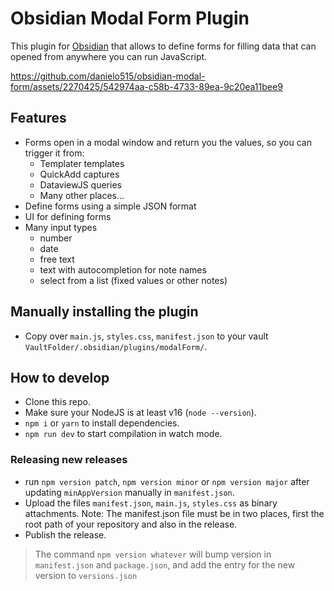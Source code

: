 # Obsidian Modal Form Plugin

This plugin for [Obsidian](https://obsidian.md) that allows to define forms for filling data that can opened from anywhere you can run JavaScript.



https://github.com/danielo515/obsidian-modal-form/assets/2270425/542974aa-c58b-4733-89ea-9c20ea11bee9



## Features

- Forms open in a modal window and return you the values, so you can trigger it from:
  - Templater templates
  - QuickAdd captures
  - DataviewJS queries
  - Many other places...
- Define forms using a simple JSON format
- UI for defining forms
- Many input types 
  - number
  - date
  - free text
  - text with autocompletion for note names
  - select from a list (fixed values or other notes)

## Manually installing the plugin

- Copy over `main.js`, `styles.css`, `manifest.json` to your vault `VaultFolder/.obsidian/plugins/modalForm/`.

## How to develop

- Clone this repo.
- Make sure your NodeJS is at least v16 (`node --version`).
- `npm i` or `yarn` to install dependencies.
- `npm run dev` to start compilation in watch mode.

### Releasing new releases

- run `npm version patch`, `npm version minor` or `npm version major` after updating `minAppVersion` manually in `manifest.json`.
- Upload the files `manifest.json`, `main.js`, `styles.css` as binary attachments. Note: The manifest.json file must be in two places, first the root path of your repository and also in the release.
- Publish the release.

> The command `npm version whatever` will bump version in `manifest.json` and `package.json`, and add the entry for the new version to `versions.json`
